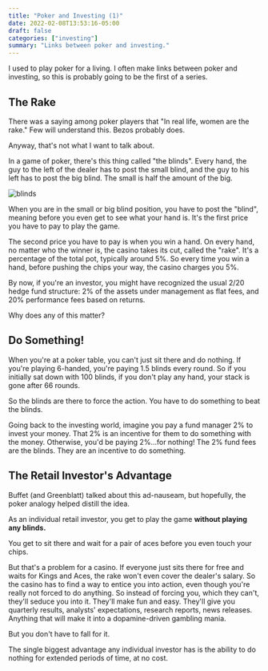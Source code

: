 ```yaml
---
title: "Poker and Investing (1)"
date: 2022-02-08T13:53:16-05:00
draft: false
categories: ["investing"]
summary: "Links between poker and investing."
---
```


I used to play poker for a living. I often make links between poker and investing, so this is probably going to be the first of a series.

## The Rake

There was a saying among poker players that "In real life, women are the rake." Few will understand this. Bezos probably does.

Anyway, that's not what I want to talk about.

In a game of poker, there's this thing called "the blinds". Every hand, the guy to the left of the dealer has to post the small blind, and the guy to his left has to post the big blind. The small is half the amount of the big.

![blinds](/images/blinds.png)

When you are in the small or big blind position, you have to post the "blind", meaning before you even get to see what your hand is. It's the first price you have to pay to play the game.

The second price you have to pay is when you win a hand. On every hand, no matter who the winner is, the casino takes its cut, called the "rake". It's a percentage of the total pot, typically around 5%. So every time you win a hand, before pushing the chips your way, the casino charges you 5%.

By now, if you're an investor, you might have recognized the usual 2/20 hedge fund structure: 2% of the assets under management as flat fees, and 20% performance fees based on returns.

Why does any of this matter?

## Do Something!

When you're at a poker table, you can't just sit there and do nothing. If you're playing 6-handed, you're paying 1.5 blinds every round. So if you initially sat down with 100 blinds, if you don't play any hand, your stack is gone after 66 rounds.

So the blinds are there to force the action. You have to do something to beat the blinds.

Going back to the investing world, imagine you pay a fund manager 2% to invest your money. That 2% is an incentive for them to do something with the money. Otherwise, you'd be paying 2%...for nothing! The 2% fund fees are the blinds. They are an incentive to do something.

## The Retail Investor's Advantage

Buffet (and Greenblatt) talked about this ad-nauseam, but hopefully, the poker analogy helped distill the idea. 

As an individual retail investor, you get to play the game **without playing any blinds.**

You get to sit there and wait for a pair of aces before you even touch your chips.

But that's a problem for a casino. If everyone just sits there for free and waits for Kings and Aces, the rake won't even cover the dealer's salary. So the casino has to find a way to entice you into action, even though you're really not forced to do anything. So instead of forcing you, which they can't, they'll seduce you into it. They'll make fun and easy. They'll give you quarterly results, analysts' expectations, research reports, news releases. Anything that will make it into a dopamine-driven gambling mania.

But you don't have to fall for it.

The single biggest advantage any individual investor has is the ability to do nothing for extended periods of time, at no cost.



